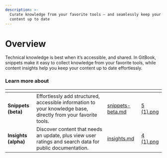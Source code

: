 ```yaml
---
description: >-
  Curate knowledge from your favorite tools — and seamlessly keep your GitBook
  content up to date
---
```


# Overview

Technical knowledge is best when it’s accessible, and shared. In GitBook, snippets make it easy to collect knowledge from your favorite tools, while content insights help you keep your content up to date effortlessly.

### Learn more about

<table data-card-size="large" data-view="cards"><thead><tr><th></th><th></th><th data-hidden data-card-target data-type="content-ref"></th><th data-hidden data-card-cover data-type="files"></th></tr></thead><tbody><tr><td><strong>Snippets (beta)</strong></td><td>Effortlessly add structured, accessible information to your knowledge base, directly from your favorite tools.</td><td><a href="snippets-beta.md">snippets-beta.md</a></td><td><a href="../.gitbook/assets/5 (1).png">5 (1).png</a></td></tr><tr><td><strong>Insights (alpha)</strong></td><td>Discover content that needs an update, plus view user ratings and search data for public documentation.</td><td><a href="insights.md">insights.md</a></td><td><a href="../.gitbook/assets/4 (1).png">4 (1).png</a></td></tr></tbody></table>

